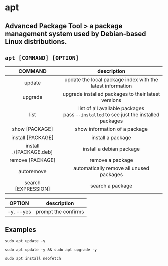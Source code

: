 # apt

**Advanced Package Tool** > a package management system used by Debian-based Linux distributions.
---

` apt [COMMAND] [OPTION] `
---

| **COMMAND** | description |
|:---:|:---:|
| update | update the local package index with the latest information |
| upgrade | upgrade installed packages to their latest versions |
| list | list of all available packages <br> pass `--installed` to see just the installed packages |
| show [PACKAGE] | show information of a package |
| install [PACKAGE] | install a package |
| install ./[PACKAGE.deb] | install a debian package |
| remove [PACKAGE] | remove a package |
| autoremove | automatically remove all unused packages |
| search [EXPRESSION] | search a package |

| **OPTION** | description |
|:---:|:---:|
| -y, --yes | prompt the confirms |

## Examples
` sudo apt update -y `

` sudo apt update -y && sudo apt upgrade -y `

` sudo apt install neofetch `
